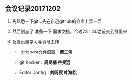 ## 会议记录20171202

1. 先熟悉一下git...先在自己github的仓库上弄一弄

2. 然后别忘了 准备一下 需求文档，今晚23：30之前交到群里来

3. 配置设置学习与调研工作

   - .gitignore文件配置：**费志伟**

   - git hooker：**周昊楠 谷昊远**

   - Editor Config：**刘昕宸 叶海松**

     ​